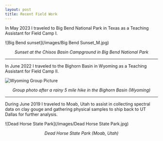```yaml
---
layout: post
title: Recent Field Work
---
```

In May 2023 I traveled to Big Bend National Park in Texas as a Teaching Assistant for Field Camp I.

![Big Bend sunset](/images/Big Bend Sunset_M.jpg)
*<center>Sunset at the Chisos Basin Campground in Big Bend National Park</center>*

----

In June 2022 I traveled to the Bighorn Basin in Wyoming as a Teaching Assistant for Field Camp II.

![Wyoming Group Picture](/images/2F735D2F-2E4C-4F93-B2F4-12BB4ABCD598.JPEG)
*<center>Group photo after a rainy 5 mile hike in the Bighorn Basin (Wyoming)</center>*

----

During June 2019 I traveled to Moab, Utah to assist in collecting spectral data on clay gouge and gathering physical samples to ship back to UT Dallas for further analysis.

![Dead Horse State Park](/images/Dead Horse State Park.jpg)
*<center>Dead Horse State Park (Moab, Utah)</center>*
